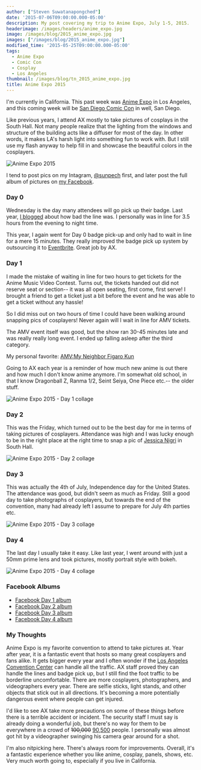 ```yaml
---
author: ["Steven Suwatanapongched"]
date: '2015-07-06T09:00:00.000-05:00'
description: My post covering my trip to Anime Expo, July 1-5, 2015.
headerimage: /images/headers/anime_expo.jpg
image: /images/blog/2015_anime_expo.jpg
images: ["/images/blog/2015_anime_expo.jpg"]
modified_time: '2015-05-25T09:00:00.000-05:00'
tags:
  - Anime Expo
  - Comic Con
  - Cosplay
  - Los Angeles
thumbnail: /images/blog/tn_2015_anime_expo.jpg
title: Anime Expo 2015
---
```



I'm currently in California. This past week was [Anime Expo](http://www.anime-expo.org/) in Los Angeles, and this coming week will be [San Diego Comic Con](http://www.comic-con.org/cci) in well, San Diego.

Like previous years, I attend AX mostly to take pictures of cosplays in the South Hall. Not many people realize that the lighting from the windows and structure of the building acts like a diffuser for most of the day. In other words, it makes LA's harsh light into something fun to work with. But I still use my flash anyway to help fill in and showcase the beautiful colors in the cosplayers.

![Anime Expo 2015](/images/blog/2015_anime_expo.jpg)

I tend to post pics on my Intagram, [@sunpech](http://instagram.com/sunpech) first, and later post the full album of pictures on [my Facebook](http://facebook.com/sunpechphotography).

### Day 0

Wednesday is the day many attendees will go pick up their badge. Last year, [I blogged](/2014/07/anime-expo-2014) about how bad the line was. I personally was in line for 3.5 hours from the evening to night time.

This year, I again went for Day 0 badge pick-up and only had to wait in line for a mere 15 minutes. They really improved the badge pick up system by outsourcing it to [Eventbrite](https://www.eventbrite.com/). Great job by AX.

### Day 1

I made the mistake of waiting in line for two hours to get tickets for the Anime Music Video Contest. Turns out, the tickets handed out did not reserve seat or section-- it was all open seating, first come, first serve! I brought a friend to get a ticket just a bit before the event and he was able to get a ticket without any hassle!

So I did miss out on two hours of time I could have been walking around snapping pics of cosplayers! Never again will I wait in line for AMV tickets.

The AMV event itself was good, but the show ran 30-45 minutes late and was really really long event. I ended up falling asleep after the third category.

My personal favorite: [AMV:My Neighbor Figaro Kun](https://youtu.be/qgoSJRt0Cuc)

Going to AX each year is a reminder of how much new anime is out there and how much I don't know anime anymore. I'm somewhat old school, in that I know Dragonball Z, Ranma 1/2, Seint Seiya, One Piece etc.-- the older stuff.

![Anime Expo 2015 - Day 1 collage](/images/blog/2015_anime_expo_day_01.jpg)

### Day 2

This was the Friday, which turned out to be the best day for me in terms of taking pictures of cosplayers. Attendance was high and I was lucky enough to be in the right place at the right time to snap a pic of [Jessica Nigri](https://www.facebook.com/OfficialJessicaNigri) in South Hall.

![Anime Expo 2015 - Day 2 collage](/images/blog/2015_anime_expo_day_02.jpg)

### Day 3

This was actually the 4th of July, Independence day for the United States. The attendance was good, but didn't seem as much as Friday. Still a good day to take photographs of cosplayers, but towards the end of the convention, many had already left I assume to prepare for July 4th parties etc.

![Anime Expo 2015 - Day 3 collage](/images/blog/2015_anime_expo_day_03.jpg)

### Day 4

The last day I usually take it easy. Like last year, I went around with just a 50mm prime lens and took pictures, mostly portrait style with bokeh.

![Anime Expo 2015 - Day 4 collage](/images/blog/2015_anime_expo_day_04.jpg)

### Facebook Albums

* [Facebook Day 1 album](https://www.facebook.com/media/set/?set=a.911783278886697.1073741885.408588035872893&type=3)
* [Facebook Day 2 album](https://www.facebook.com/media/set/?set=a.912810192117339.1073741886.408588035872893&type=3)
* [Facebook Day 3 album](https://www.facebook.com/media/set/?set=a.912818425449849.1073741887.408588035872893&type=3)
* [Facebook Day 4 album](https://www.facebook.com/media/set/?set=a.913188475412844.1073741888.408588035872893&type=3)

### My Thoughts

Anime Expo is my favorite convention to attend to take pictures at. Year after year, it is a fantastic event that hosts so many great cosplayers and fans alike. It gets bigger every year and I often wonder if the [Los Angeles Convention Center](http://www.lacclink.com/) can handle all the traffic. AX staff proved they can handle the lines and badge pick up, but I still find the foot traffic to be borderline uncomfortable. There are more cosplayers, photographers, and videographers every year. There are selfie sticks, light stands, and other objects that stick out in all directions. It's becoming a more potentially dangerous event where people can get injured.

I'd like to see AX take more precautions on some of these things before there is a terrible accident or incident. The security staff I must say is already doing a wonderful job, but there's no way for them to be everywhere in a crowd of <strike>100,000</strike> [90,500](http://www.anime-expo.org/24th-annual-anime-expo-ax-breaks-attendance-records/) people. I personally was almost got hit by a videographer swinging his camera gear around for a shot.

I'm also nitpicking here. There's always room for improvements. Overall, it's a fantastic experience whether you like anime, cosplay, panels, shows, etc. Very much worth going to, especially if you live in California.